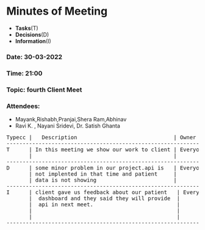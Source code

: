 # Minutes of Meeting

* **Tasks**(T)  
* **Decisions**(D)  
* **Information**(I)  

### Date: 30-03-2022  
### Time: 21:00  
### Topic: fourth Client Meet  
### Attendees:  
* Mayank,Rishabh,Pranjai,Shera Ram,Abhinav  
* Ravi K. , Nayani Sridevi, Dr. Satish Ghanta  
<pre>
Typecc |   Description                              | Owner         |  Deadline**
-------------------------------------------------------------------------------------------  
T      | In this meeting we show our work to client | Everyone      |    _
       |                                            |               |  
-------------------------------------------------------------------------------------------  
D      | some minor problem in our project.api is   | Everyone      |
       | not implented in that time and patient     |               |
       | data is not showing                        |               |  
-------------------------------------------------------------------------------------------
I      | client gave us feedback about our patient   | Everyone      | 
       |  dashboard and they said they will provide  |               |  
       |  api in next meet.                          |               |  
       |                                             |               |  
       |                                             |               |  
-------------------------------------------------------------------------------------------
</pre>

